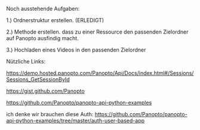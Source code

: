 Noch ausstehende Aufgaben:


1.) Ordnerstruktur erstellen. (ERLEDIGT)

2.) Methode erstellen. dass zu einer Ressource den passenden Zielordner auf Panopto ausfindig macht.

3.) Hochladen eines Videos in den passenden Zielordner

Nützliche Links:

https://demo.hosted.panopto.com/Panopto/Api/Docs/index.html#/Sessions/Sessions_GetSessionById

https://gist.github.com/Panopto

https://github.com/Panopto/panopto-api-python-examples

ich denke wir brauchen diese Auth: https://github.com/Panopto/panopto-api-python-examples/tree/master/auth-user-based-app
